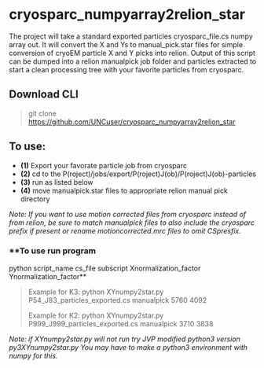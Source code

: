 # cryosparc_numpyarray2relion_star
The project will take a standard exported particles cryosparc_file.cs numpy array out. 
It will convert the X and Ys to manual_pick.star files for simple conversion of cryoEM particle X and Y picks into relion.
Output of this script can be dumped into a relion manualpick job folder and particles extracted to start a clean processing tree with your favorite particles from cryosparc.

## Download CLI
>git clone https://github.com/UNCuser/cryosparc_numpyarray2relion_star

## To use:
- **(1)** Export your favorate particle job from cryosparc 
- **(2)** cd to the P(roject)/jobs/export/P(roject)J(ob)/P(roject)J(ob)-particles
- **(3)** run as listed below 
- **(4)** move manualpick.star files to appropriate relion manual pick directory 

_Note: If you want to use motion corrected files from cryosparc instead of from relion, be sure to match manualpick files to also include the cryosparc prefix if present or rename motioncorrected.mrc files to omit CSpresfix._  

### **To use run program
python script_name   cs_file    subscript  Xnormalization_factor   Ynormalization_factor**

>Example for K3: python XYnumpy2star.py P54_J83_particles_exported.cs manualpick 5760 4092
>
>Example for K2: python XYnumpy2star.py P999_J999_particles_exported.cs manualpick 3710 3838

_Note: if XYnumpy2star.py will not run try JVP modified python3 version py3XYnumpy2star.py You may have to make a python3 environment with numpy for this._
